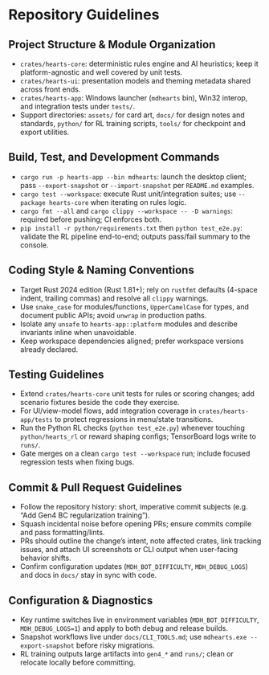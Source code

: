 # Repository Guidelines

## Project Structure & Module Organization
- `crates/hearts-core`: deterministic rules engine and AI heuristics; keep it platform-agnostic and well covered by unit tests.
- `crates/hearts-ui`: presentation models and theming metadata shared across front ends.
- `crates/hearts-app`: Windows launcher (`mdhearts` bin), Win32 interop, and integration tests under `tests/`.
- Support directories: `assets/` for card art, `docs/` for design notes and standards, `python/` for RL training scripts, `tools/` for checkpoint and export utilities.

## Build, Test, and Development Commands
- `cargo run -p hearts-app --bin mdhearts`: launch the desktop client; pass `--export-snapshot` or `--import-snapshot` per `README.md` examples.
- `cargo test --workspace`: execute Rust unit/integration suites; use `--package hearts-core` when iterating on rules logic.
- `cargo fmt --all` and `cargo clippy --workspace -- -D warnings`: required before pushing; CI enforces both.
- `pip install -r python/requirements.txt` then `python test_e2e.py`: validate the RL pipeline end-to-end; outputs pass/fail summary to the console.

## Coding Style & Naming Conventions
- Target Rust 2024 edition (Rust 1.81+); rely on `rustfmt` defaults (4-space indent, trailing commas) and resolve all `clippy` warnings.
- Use `snake_case` for modules/functions, `UpperCamelCase` for types, and document public APIs; avoid `unwrap` in production paths.
- Isolate any `unsafe` to `hearts-app::platform` modules and describe invariants inline when unavoidable.
- Keep workspace dependencies aligned; prefer workspace versions already declared.

## Testing Guidelines
- Extend `crates/hearts-core` unit tests for rules or scoring changes; add scenario fixtures beside the code they exercise.
- For UI/view-model flows, add integration coverage in `crates/hearts-app/tests` to protect regressions in menu/state transitions.
- Run the Python RL checks (`python test_e2e.py`) whenever touching `python/hearts_rl` or reward shaping configs; TensorBoard logs write to `runs/`.
- Gate merges on a clean `cargo test --workspace` run; include focused regression tests when fixing bugs.

## Commit & Pull Request Guidelines
- Follow the repository history: short, imperative commit subjects (e.g. “Add Gen4 BC regularization training”).
- Squash incidental noise before opening PRs; ensure commits compile and pass formatting/lints.
- PRs should outline the change’s intent, note affected crates, link tracking issues, and attach UI screenshots or CLI output when user-facing behavior shifts.
- Confirm configuration updates (`MDH_BOT_DIFFICULTY`, `MDH_DEBUG_LOGS`) and docs in `docs/` stay in sync with code.

## Configuration & Diagnostics
- Key runtime switches live in environment variables (`MDH_BOT_DIFFICULTY`, `MDH_DEBUG_LOGS=1`) and apply to both debug and release builds.
- Snapshot workflows live under `docs/CLI_TOOLS.md`; use `mdhearts.exe --export-snapshot` before risky migrations.
- RL training outputs large artifacts into `gen4_*` and `runs/`; clean or relocate locally before committing.
